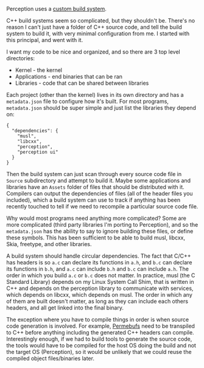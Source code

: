Perception uses a [custom build system](https://github.com/AndrewAPrice/Perception/tree/master/Build).

C++ build systems seem so complicated, but they shouldn't be.
There's no reason I can't just have a folder of C++ source code, and tell the build system to build it, with very minimal configuration from me.
I started with this principal, and went with it.

I want my code to be nice and organized, and so there are 3 top level directories:
* Kernel - the kernel
* Applications - end binaries that can be ran
* Libraries - code that can be shared between libraries

Each project (other than the kernel) lives in its own directory and has a `metadata.json` file to configure how it's built.
For most programs, `metadata.json` should be super simple and just list the libraries they depend on:
```
{
  "dependencies": {
    "musl",
    "libcxx",
    "perception",
    "perception ui"
  }
}
```

Then the build system can just scan through every source code file in `Source` subdirectory and attempt to build it.
Maybe some applications and libraries have an `Assets` folder of files that should be distributed with it.
Compilers can output the dependencies of files (all of the header files you included), which a build system can use to track if anything has been recently touched to tell if we need to recompile a particular source code file.

Why would most programs need anything more complicated? Some are more complicated (third party libraries I'm porting to Perception), and so the `metadata.json` has the ability to say to ignore building these files, or define these symbols. This has been sufficient to be able to build musl, libcxx, Skia, freetype, and other libraries.

A build system should handle circular dependencies.
The fact that C/C++ has headers is so `a.c` can declare its functions in `a.h`, and `b.c` can declare its functions in `b.h`, and `a.c` can include `b.h` and `b.c` can include `a.h`. The order in which you build `a.c` or `b.c` does not matter.
In practice, musl (the C Standard Library) depends on my Linux System Call Shim, that is written in C++ and depends on the perception library to communicate with services, which depends on libcxx, which depends on musl.
The order in which any of them are built doesn't matter, as long as they can include each others headers, and all get linked into the final binary.

The exception where you have to compile things in order is when source code generation is involved.
For example, [Permebufs](https://github.com/AndrewAPrice/Perception/blob/master/Build/Permebuf.md) need to be transpiled to C++ before anything including the generated C++ headers can compile.
Interestingly enough, if we had to build tools to generate the source code, the tools would have to be compiled for the host OS doing the build and not the target OS (Perception), so it would be unlikely that we could reuse the compiled object files/binaries later.
